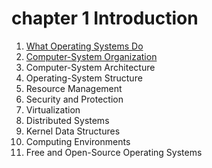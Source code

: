 # chapter 1 Introduction

1. [What Operating Systems Do](1_What_Operating_Systems_Do/README.md)
2. [Computer-System Organization](2_Computer_System_Organization/README.md)
3. Computer-System Architecture
4. Operating-System Structure
5. Resource Management
6. Security and Protection
7. Virtualization
8. Distributed Systems
9. Kernel Data Structures
10. Computing Environments
11. Free and Open-Source Operating Systems
